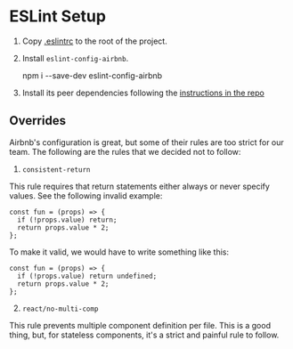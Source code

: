 ESLint Setup
============

1. Copy [.eslintrc](.eslintrc) to the root of the project.
2. Install `eslint-config-airbnb`.


    npm i --save-dev eslint-config-airbnb


3. Install its peer dependencies following the [instructions in the repo](https://www.npmjs.com/package/eslint-config-airbnb)


Overrides
---------

Airbnb's configuration is great, but some of their rules are too strict for our
team. The following are the rules that we decided not to follow:

1. `consistent-return`

This rule requires that return statements either always or never specify values.
See the following invalid example:

```
const fun = (props) => {
  if (!props.value) return;
  return props.value * 2;
};
```

To make it valid, we would have to write something like this:

```
const fun = (props) => {
  if (!props.value) return undefined;
  return props.value * 2;
};
```

2. `react/no-multi-comp`

This rule prevents multiple component definition per file. This is a good
thing, but, for stateless components, it's a strict and painful rule to
follow.
